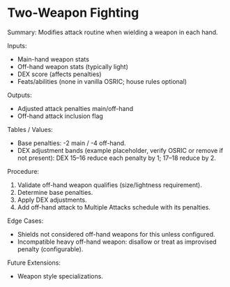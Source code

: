 # Two-Weapon Fighting

Summary: Modifies attack routine when wielding a weapon in each hand.

Inputs:
- Main-hand weapon stats
- Off-hand weapon stats (typically light)
- DEX score (affects penalties)
- Feats/abilities (none in vanilla OSRIC; house rules optional)

Outputs:
- Adjusted attack penalties main/off-hand
- Off-hand attack inclusion flag

Tables / Values:
- Base penalties: -2 main / -4 off-hand.
- DEX adjustment bands (example placeholder, verify OSRIC or remove if not present): DEX 15–16 reduce each penalty by 1; 17–18 reduce by 2.

Procedure:
1. Validate off-hand weapon qualifies (size/lightness requirement).
2. Determine base penalties.
3. Apply DEX adjustments.
4. Add off-hand attack to Multiple Attacks schedule with its penalties.

Edge Cases:
- Shields not considered off-hand weapons for this unless configured.
- Incompatible heavy off-hand weapon: disallow or treat as improvised penalty (configurable).

Future Extensions:
- Weapon style specializations.
